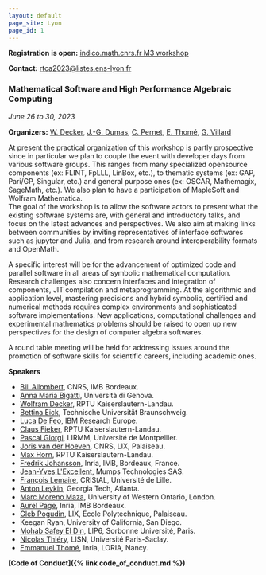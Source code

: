 ```yaml
---
layout: default
page_site: Lyon 
page_id: 1
---
```


**Registration is open:** [indico.math.cnrs.fr M3 workshop](https://indico.math.cnrs.fr/event/9802/)

**Contact:** [rtca2023@listes.ens-lyon.fr](mailto:rtca2023@listes.ens-lyon.fr)

### Mathematical Software and High Performance Algebraic Computing

*June 26 to 30, 2023*

**Organizers:**  [W. Decker](https://math.rptu.de/en/wgs/agag/people/head/decker), [J.-G. Dumas](https://ljk.imag.fr/membres/Jean-Guillaume.Dumas), [C. Pernet](https://ljk.imag.fr/membres/Clement.Pernet), [E. Thomé](https://members.loria.fr/EThome), [G. Villard](https://perso.ens-lyon.fr/gilles.villard)

At present the practical organization of this workshop is partly 
prospective since in particular we plan to couple the event with developer days 
from various software groups. This ranges from many specialized opensource components (ex: FLINT, FpLLL, LinBox, etc.), to thematic systems (ex: GAP, Pari/GP, Singular, etc.) and general purpose ones (ex: OSCAR, Mathemagix, SageMath, etc.). We also plan to have a participation of MapleSoft and Wolfram Mathematica.  
The goal of the workshop is to allow the software actors to present what the existing software systems are, with general and introductory talks, and focus on the latest advances and perspectives. 
We also aim at making links between communities by 
inviting representatives of interface softwares such as jupyter and Julia, and from research around interoperability formats and OpenMath.

A specific interest will be for the advancement of optimized code and parallel software in all areas of symbolic mathematical computation. Research challenges also concern interfaces and integration of components, JIT compilation and metaprogramming. At the 
algorithmic and application level, mastering precisions and hybrid symbolic, certified 
and numerical methods requires complex environments and sophisticated software implementations. New applications, computational challenges and experimental mathematics problems should be raised to open up new perspectives for the design of computer algebra softwares. 

A round table meeting will be held for addressing issues around the promotion of software skills for scientific careers, including academic ones. 

**Speakers**
- [Bill Allombert](https://www.math.u-bordeaux.fr/~ballombe/), CNRS, IMB Bordeaux. 
- [Anna Maria Bigatti](https://www.dima.unige.it/~bigatti/), Università di Genova.
- [Wolfram Decker](https://math.rptu.de/en/wgs/agag/people/head/decker), RPTU Kaiserslautern-Landau.
- [Bettina Eick](http://www.iaa.tu-bs.de/beick/), Technische Universität Braunschweig.
- [Luca De Feo](https://defeo.lu), IBM Research Europe.
- [Claus Fieker](https://math.rptu.de/ags/agag/personen/leitung/fieker), RPTU Kaiserslautern-Landau.
- [Pascal Giorgi](https://www.lirmm.fr/~giorgi/), LIRMM, Université de Montpellier.
- [Joris van der Hoeven](https://www.texmacs.org/joris/main/joris.html), CNRS, LIX, Palaiseau.
- [Max Horn](https://www.quendi.de/en/math.html), RPTU Kaiserslautern-Landau.
- [Fredrik Johansson](https://fredrikj.net), Inria, IMB, Bordeaux, France.
- [Jean-Yves L'Excellent](http://perso.ens-lyon.fr/jean-yves.l.excellent), Mumps Technologies SAS.
- [François Lemaire](https://www.fil.univ-lille.fr/~lemairef), CRIStAL, Université de Lille.
- [Anton Leykin](https://antonleykin.math.gatech.edu), Georgia Tech, Atlanta.
- [Marc Moreno Maza](https://www.csd.uwo.ca/~mmorenom/homepage-moreno.html),  University of Western Ontario, London. 
- [Aurel Page](http://www.normalesup.org/~page/index.html), Inria, IMB Bordeaux. 
- [Gleb Pogudin](http://www.lix.polytechnique.fr/Labo/Gleb.POGUDIN), LIX, École Polytechnique, Palaiseau.
- Keegan Ryan, University of California, San Diego.
- [Mohab Safey El Din](https://www-polsys.lip6.fr/~safey/), LIP6, Sorbonne Université, Paris.
- [Nicolas Thiéry](https://www.lisn.upsaclay.fr/members/thiery-nicolas/), LISN, Université Paris-Saclay.
- [Emmanuel Thomé](https://members.loria.fr/EThome/), Inria, LORIA, Nancy.


**[Code of Conduct]({% link code_of_conduct.md %})**



